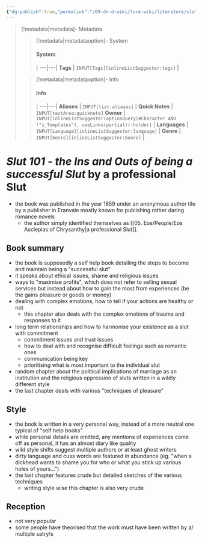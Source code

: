 ```yaml
---
{"dg-publish":true,"permalink":"/09-dn-d-wiki/lore-wiki/literature/slut-101-the-ins-and-outs-of-being-a-successful-slut/","tags":["#Literature"]}
---
```



> [!metadata|metadata]- Metadata 
>> [!metadata|metadataoption]- System
>> #### System
>>  |
>> ---|---|
> **Tags** | `INPUT[Tags][inlineListSuggester:tags]` |
>
>> [!metadata|metadataoption]- Info
>> #### Info
>>  |
>> ---|---|
>> **Aliases** | `INPUT[list:aliases]` |
>> **Quick Notes** |  `INPUT[textArea:quicknote]`
>> **Owner** | `INPUT[inlineListSuggester(optionQuery(#Character AND !"z_Templates"), useLinks(partial)):holder]` |
>>  **Languages** |   `INPUT[Language][inlineListSuggester:language]` |
>> **Genre** |   `INPUT[Genre][inlineListSuggester:Genre]` |

# *Slut 101 - the Ins and Outs of being a successful Slut* **by** a professional Slut
- the book was published in the year 1859 under an anonymous author tile by a publisher in Eranvale mostly known for publishing rather daring romance novels 
	- the author simply identified themselves as [[05. Eos/People/Eos Asclepias of Chrysanthy\|a professional Slut]].
## Book summary
- the book is supposedly a self help book detailing the steps to become and maintain being a "successful slut"
- it speaks about ethical issues, shame and religious issues
- ways to "maximise profits", which does not refer to selling sexual services but instead about how to gain the most from experiences (be the gains pleasure or goods or money)
- dealing with complex emotions, how to tell if your actions are healthy or not 
	- this chapter also deals with the complex emotions of trauma and responses to it
- long term relationships and how to harmonise your existence as a slut with commitment
	- commitment issues and trust issues
	- how to deal with and recognise difficult feelings such as romantic ones
	- communication being key
	- prioritising what is most important to the individual slut 
- random chapter about the political implications of marriage as an institution and the religious oppression of sluts written in a wildly different style
- the last chapter deals with various "techniques of pleasure"
## Style
- the book is written in a very personal way, instead of a more neutral one typical of "self help books"
- while personal details are omitted, any mentions of experiences come off as personal, it has an almost diary like quality
- wild style shifts suggest multiple authors or at least ghost writers
- dirty language and cuss words are featured in abundance (eg. "when a dickhead wants to shame you for who or what you stick up various holes of yours...")
- the last chapter features crude but detailed sketches of the various techniques
	- writing style wise this chapter is also very crude
## Reception
- not very popular
- some people have theorised that the work must have been written by a/ multiple satry/s

